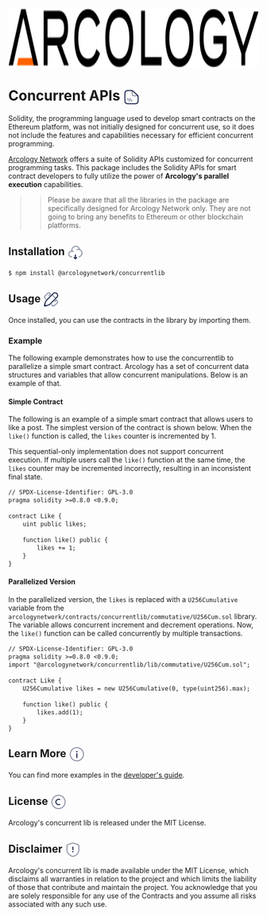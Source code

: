 <div align="left">
  <img src="./img/arcology-logo-text-dark-transparent.svg" alt="Your Image Alt Text" height="120px" align="center"/>
</div>

<h1> Concurrent APIs <img align="center" height="32" src="./img/code-file.svg">  </h1>

Solidity, the programming language used to develop smart contracts on the Ethereum platform, was not initially designed for concurrent use, so it does not include the features and capabilities necessary for efficient concurrent programming. 

[Arcology Network](https://arcology.network) offers a suite of Solidity APIs customized for concurrent programming tasks. This package includes the Solidity APIs for  smart contract developers to fully utilize the power of **Arcology's parallel execution** capabilities. 

>>Please be aware that all the libraries in the package are specifically designed for Arcology Network only. They are not going to bring any benefits to Ethereum or other blockchain platforms.

<h2> Installation <img align="center" height="32" src="./img/cloud-download.svg">  </h2>

``` shell
$ npm install @arcologynetwork/concurrentlib
```

<h2> Usage <img align="center" height="32" src="./img/ruler-cross-pen.svg">  </h2>

Once installed, you can use the contracts in the library by importing them.

### Example

The following example demonstrates how to use the concurrentlib to parallelize a simple smart contract. Arcology has a set of concurrent data structures and variables that allow concurrent manipulations. Below is an example of that. 

#### Simple Contract

The following is an example of a simple smart contract that allows users to like a post. The simplest version of the contract is shown below. When the `like()` function is called, the `likes` counter is incremented by 1.

This sequential-only implementation does not support concurrent execution. If multiple users call the `like()` function at the same time, the `likes` counter may be incremented incorrectly, resulting in an inconsistent final state.

```solidity
// SPDX-License-Identifier: GPL-3.0
pragma solidity >=0.8.0 <0.9.0;

contract Like {
    uint public likes;

    function like() public {
        likes += 1;
    }    
}
```

#### Parallelized Version

In the parallelized version, the `likes` is replaced with a `U256Cumulative` variable from the `arcologynetwork/contracts/concurrentlib/commutative/U256Cum.sol` library. The variable allows concurrent increment and decrement operations. Now, the `like()` function can be called concurrently by multiple transactions.

```solidity
// SPDX-License-Identifier: GPL-3.0
pragma solidity >=0.8.0 <0.9.0;
import "@arcologynetwork/concurrentlib/lib/commutative/U256Cum.sol";

contract Like {
    U256Cumulative likes = new U256Cumulative(0, type(uint256).max);

    function like() public {
        likes.add(1);
    }    
}
```

<h2> Learn More  <img align="center" height="32" src="./img/info.svg">  </h2>

You can find more examples in the [developer's guide](https://doc.arcology.network/arcology-concurrent-programming-guide/).

<h2> License  <img align="center" height="32" src="./img/copyright.svg">  </h2>

Arcology's concurrent lib is released under the MIT License.

<h2> Disclaimer  <img align="center" height="32" src="./img/warning.svg">  </h2>

Arcology's concurrent lib is made available under the MIT License, which disclaims all warranties in relation to the project and which limits the liability of those that contribute and maintain the project. You acknowledge that you are solely responsible for any use of the Contracts and you assume all risks associated with any such use.
